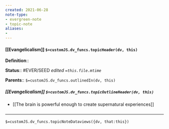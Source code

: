 ```yaml
---
created: 2021-06-28
note-type: 
- evergreen-note
- topic-note
aliases:
- 
---
```

 
#### [[Evangelicalism]] `$=customJS.dv_funcs.topicHeader(dv, this)`



**Definition**::

**Status**::  #EVER/SEED 
*edited `=this.file.mtime`*

**Parents**:: 
`$=customJS.dv_funcs.outlinedIn(dv, this)`

##### [[Evangelicalism]] `$=customJS.dv_funcs.topicOutlineHeader(dv, this)`
- [[The brain is powerful enough to create supernatural experiences]]

### <hr class="dataviews"/>

`$=customJS.dv_funcs.topicNoteDataviews({dv, that:this})`


